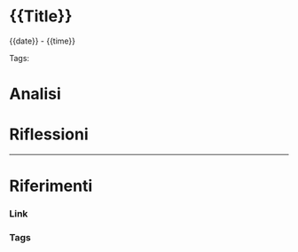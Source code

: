 # {{Title}}
{{date}} - {{time}}

Tags: 

# Analisi



# Riflessioni


****
# Riferimenti
### Link


### Tags

